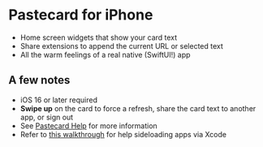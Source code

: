 # Pastecard for iPhone

* Home screen widgets that show your card text
* Share extensions to append the current URL or selected text
* All the warm feelings of a real native (SwiftUI!) app

## A few notes
* iOS 16 or later required
* __Swipe up__ on the card to force a refresh, share the card text to another app, or sign out
* See [Pastecard Help](https://pastecard.net/help/) for more information
* Refer to [this walkthrough](https://osxdaily.com/2016/01/12/howto-sideload-apps-iphone-ipad-xcode/) for help sideloading apps via Xcode